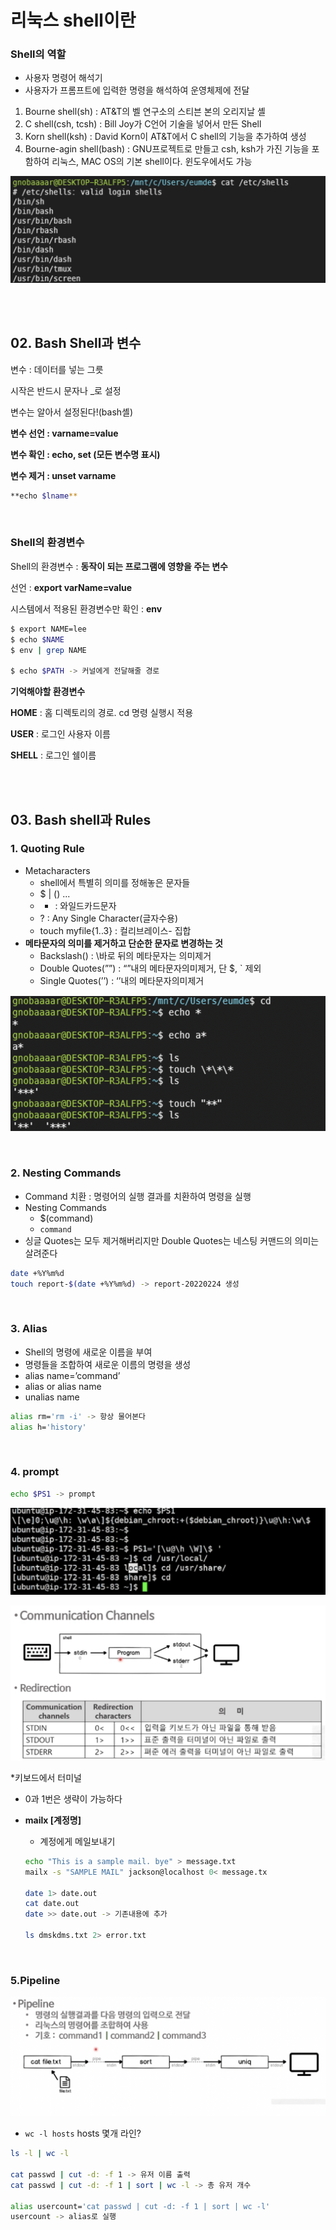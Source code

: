 # 리눅스 shell이란

### Shell의 역할

- 사용자 명령어 해석기
- 사용자가 프롬프트에 입력한 명령을 해석하여 운영체제에 전달



1. Bourne shell(sh) : AT&T의 벨 연구소의 스티븐 본의 오리지날 셸
2. C shell(csh, tcsh) : Bill Joy가 C언어 기술을 넣어서 만든 Shell
3. Korn shell(ksh) : David Korn이 AT&T에서 C shell의 기능을 추가하여 생성
4. Bourne-agin shell(bash) : GNU프로젝트로 만들고 csh, ksh가 가진 기능을 포함하여 리눅스, MAC OS의 기본 shell이다. 윈도우에서도 가능



![image-20220124201817867](image/image-20220124201817867.png)

<br/>

<br/>

## 02. Bash Shell과 변수

변수 : 데이터를 넣는 그릇

시작은 반드시 문자나 _로 설정

변수는 알아서 설정된다!(bash셸)

**변수 선언 : varname=value**

**변수 확인 : echo, set (모든 변수명 표시)**

**변수 제거 : unset varname**

```bash
**echo $lname**
```

<br/>

### Shell의 환경변수

Shell의 환경변수 : **동작이 되는 프로그램에 영향을 주는 변수**

선언 : **export varName=value**

시스템에서 적용된 환경변수만 확인 : **env**

```bash
$ export NAME=lee
$ echo $NAME
$ env | grep NAME

$ echo $PATH -> 커널에게 전달해줄 경로
```

**기억해야할 환경변수**

**HOME** : 홈 디렉토리의 경로. cd 명령 실행시 적용

**USER** : 로그인 사용자 이름

**SHELL** : 로그인 쉘이름

<br/>

<br/>

## 03. Bash shell과 Rules

### 1. Quoting Rule

- Metacharacters
  - shell에서 특별히 의미를 정해놓은 문자들
  - $ | () ...
  - - : 와일드카드문자
  - ? : Any Single Character(글자수용)
  - touch myfile{1..3} : 컬리브레이스- 집합
- **메타문자의 의미를 제거하고 단순한 문자로 변경하는 것**
  - Backslash(\) : \바로 뒤의 메타문자는 의미제거
  - Double Quotes(””) : “”내의 메타문자의미제거, 단 $, ` 제외
  - Single Quotes(’’) : ‘’내의 메타문자의미제거

![image-20220124201902185](image/image-20220124201902185.png)

<br/>

### 2.  Nesting Commands

- Command 치환 : 명령어의 실행 결과를 치환하여 명령을 실행
- Nesting Commands
  - $(command)
  - `command`
- 싱글 Quotes는 모두 제거해버리지만 Double Quotes는 네스팅 커맨드의 의미는 살려준다

```bash
date +%Y%m%d
touch report-$(date +%Y%m%d) -> report-20220224 생성
```

<br/>

### 3. Alias

- Shell의 명령에 새로운 이름을 부여
- 명령들을 조합하여 새로운 이름의 명령을 생성
- alias name=’command’
- alias or alias name
- unalias name

```bash
alias rm='rm -i' -> 항상 물어본다
alias h='history'
```

<br/>

### 4. prompt

```bash
echo $PS1 -> prompt
```



![image-20220124201934518](image/image-20220124201934518.png)

![image-20220124201944169](image/image-20220124201944169.png)

*키보드에서 터미널

- 0과 1번은 생략이 가능하다

- **mailx [계정명]**

  - 계정에게 메일보내기

  ```bash
  echo "This is a sample mail. bye" > message.txt
  mailx -s "SAMPLE MAIL" jackson@localhost 0< message.tx
  
  date 1> date.out
  cat date.out
  date >> date.out -> 기존내용에 추가
  
  ls dmskdms.txt 2> error.txt
  ```

<br/>

### 5.Pipeline

![image-20220124202013708](image/image-20220124202013708.png)

- `wc -l hosts` hosts 몇개 라인?

```bash
ls -l | wc -l

cat passwd | cut -d: -f 1 -> 유저 이름 출력
cat passwd | cut -d: -f 1 | sort | wc -l -> 총 유저 개수

alias usercount='cat passwd | cut -d: -f 1 | sort | wc -l'
usercount -> alias로 실행
```
